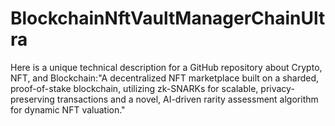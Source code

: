 # BlockchainNftVaultManagerChainUltra
Here is a unique technical description for a GitHub repository about Crypto, NFT, and Blockchain:"A decentralized NFT marketplace built on a sharded, proof-of-stake blockchain, utilizing zk-SNARKs for scalable, privacy-preserving transactions and a novel, AI-driven rarity assessment algorithm for dynamic NFT valuation."
